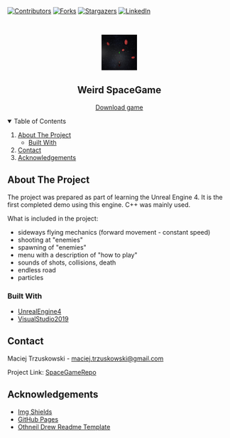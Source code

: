 [![Contributors][contributors-shield]][contributors-url]
[![Forks][forks-shield]][forks-url]
[![Stargazers][stars-shield]][stars-url]
[![LinkedIn][linkedin-shield]][linkedin-url]

<!-- PROJECT LOGO -->
<br />
<p align="center">
  <a href="https://github.com/MikeTrusky/SpaceGame">
    <img src="images/SpaceGameScreen.png" alt="Logo" width="80" height="80">
  </a>

  <h2 align="center">Weird SpaceGame</h2>

  <p align="center">
    <a href="https://drive.google.com/file/d/1FqOPpN5rnxkC5JBevVzHafq_1uJtiP4T/view?usp=sharing">Download game</a>
  </p>
</p>

<!-- TABLE OF CONTENTS -->
<details open="open">
  <summary>Table of Contents</summary>
  <ol>
    <li>
      <a href="#about-the-project">About The Project</a>
      <ul>
        <li><a href="#built-with">Built With</a></li>
      </ul>
    </li>
    <li><a href="#contact">Contact</a></li>
    <li><a href="#acknowledgements">Acknowledgements</a></li>
  </ol>
</details>

<!-- ABOUT THE PROJECT -->
## About The Project

The project was prepared as part of learning the Unreal Engine 4. It is the first completed demo using this engine. C++ was mainly used.

What is included in the project:
* sideways flying mechanics (forward movement - constant speed)
* shooting at "enemies"
* spawning of "enemies"
* menu with a description of "how to play"
* sounds of shots, collisions, death
* endless road
* particles

### Built With

* [UnrealEngine4](https://www.unrealengine.com/en-US/)
* [VisualStudio2019](https://visualstudio.microsoft.com/pl/downloads/)

<!-- CONTACT -->
## Contact

Maciej Trzuskowski - maciej.trzuskowski@gmail.com

Project Link: [SpaceGameRepo](https://github.com/MikeTrusky/SpaceGame)

<!-- ACKNOWLEDGEMENTS -->
## Acknowledgements
* [Img Shields](https://shields.io)
* [GitHub Pages](https://pages.github.com)
* [Othneil Drew Readme Template](https://github.com/othneildrew/Best-README-Template)

<!-- MARKDOWN LINKS & IMAGES -->
<!-- https://www.markdownguide.org/basic-syntax/#reference-style-links -->
[contributors-shield]: https://img.shields.io/github/contributors/MikeTrusky/SpaceGame.svg?style=for-the-badge
[contributors-url]: https://github.com/MikeTrusky/SpaceGame/graphs/contributors
[forks-shield]: https://img.shields.io/github/forks/MikeTrusky/SpaceGame.svg?style=for-the-badge
[forks-url]: https://github.com/MikeTrusky/SpaceGame/network/members
[stars-shield]: https://img.shields.io/github/stars/MikeTrusky/SpaceGame.svg?style=for-the-badge
[stars-url]: https://github.com/MikeTrusky/SpaceGame/stargazers
[issues-shield]: https://img.shields.io/github/issues/MikeTrusky/SpaceGame.svg?style=for-the-badge
[issues-url]: https://github.com/MikeTrusky/SpaceGame/issues
[license-shield]: https://img.shields.io/github/license/MikeTrusky/SpaceGame.svg?style=for-the-badge
[license-url]: https://github.com/MikeTrusky/SpaceGame/blob/master/LICENSE.txt
[linkedin-shield]: https://img.shields.io/badge/-LinkedIn-black.svg?style=for-the-badge&logo=linkedin&colorB=555
[linkedin-url]: https://www.linkedin.com/in/maciej-trzuskowski-245b78202/
[product-screenshot]: images/screenshot.png

